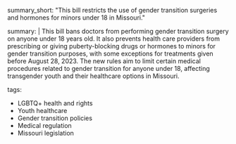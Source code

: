 summary_short: "This bill restricts the use of gender transition surgeries and hormones for minors under 18 in Missouri."

summary: |
  This bill bans doctors from performing gender transition surgery on anyone under 18 years old. It also prevents health care providers from prescribing or giving puberty-blocking drugs or hormones to minors for gender transition purposes, with some exceptions for treatments given before August 28, 2023. The new rules aim to limit certain medical procedures related to gender transition for anyone under 18, affecting transgender youth and their healthcare options in Missouri.

tags:
  - LGBTQ+ health and rights
  - Youth healthcare
  - Gender transition policies
  - Medical regulation
  - Missouri legislation
